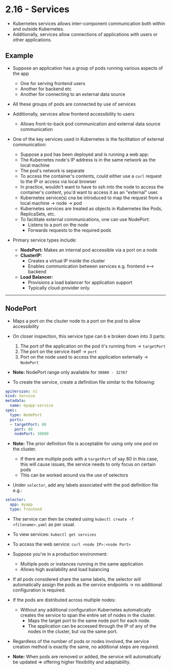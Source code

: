# 2.16 - Services

- Kubernetes services allows inter-component communication both within and outside Kubernetes.
- Additionally, services allow connections of applications with users or other applications.

## Example

- Suppose an application has a group of pods running various aspects of the app
  - One for serving frontend users
  - Another for backend etc
  - Another for connecting to an external data source

- All these groups of pods are connected by use of services
- Additionally, services allow frontend accessibility to users
  - Allows front-to-back pod communication and external data source communication

- One of the key services used in Kubernetes is the facilitation of external communication:
  - Suppose a pod has been deployed and is running a web app:
  - The Kubernetes node's IP address is in the same network as the local machine
  - The pod's network is separate
  - To access the container's contents, could either use a `curl` request to the IP or access via local browser
  - In practice, wouldn't want to have to ssh into the node to access the container's content, you'd want to access it as an "external" user.
  - Kubernetes service(s) cna be introduced to map the request from a local machine -> node -> pod
  - Kubernetes services are treated as objects in Kubernetes like Pods, ReplicaSets, etc.
  - To facilitate external communications, one can use NodePort:
    - Listens to a port on the node
    - Forwards requests to the required pods

- Primary service types include:
  - **NodePort:** Makes an internal pod accessible via a port on a node
  - **ClusterIP:**
    - Creates a virtual IP inside the cluster
    - Enables communication between services e.g. frontend <--> backend
  - **Load Balancer:**
    - Provisions a load balancer for application support
    - Typically cloud-provider only.

---

## NodePort

- Maps a port on the clsuter node to a port on the pod to allow accessibility
- On closer inspection, this service type can b e broken down into 3 parts:
  1. The port of the application on the pod it's running from -> `targetPort`
  1. The port on the service itself -> `port`
  1. Port on the node used to access the application externally -> `NodePort`

- **Note:** NodePort range only available for `30000 - 32767`

- To create the service, create a definition file similar to the following:

```yaml
apiVersion: v1
kind: Service
metadata:
  name: myapp-service
spec:
  type: NodePort
  ports:
  - targetPort: 80
    port: 80
    nodePort: 30080
```

- **Note:** The prior definition file is acceptable for using only one pod on the cluster.
  - If there are multiple pods with a `targetPort` of say 80 in this case, this will cause issues, the service needs to only focus on certain pods
  - This can be worked around via the use of selectors

- Under `selector`, add any labels associated with the pod definition file e.g.:

```yaml
selector:
  app: myapp
  type: frontend
```

- The service can then be created using `kubectl create -f <filename>.yaml` as per usual.

- To view services: `kubectl get services`

- To access the web service: `curl <node IP>:<node Port>`

- Suppose you're in a production environment:
  - Multiple pods or instances running in the same application
  - Allows high availability and load balancing

- If all pods considered share the same labels, the selector will automatically assign the pods as the service endpoints -> no additional configuration is required.

- If the pods are distributed across multiple nodes:
  - Without any additional configuration Kubernetes automatically creates the service to span the entire set of nodes in the cluster.
    - Maps the target port to the same node port for each node.
    - The application can be accessed through the IP of any of the nodes in the cluster, but via the same port.

- Regardless of the number of pods or nodes involved, the service creation method is exactly the same, no additional steps are required.

- **Note:** When pods are removed or added, the service will automatically be updated => offering higher flexibility and adaptability.

